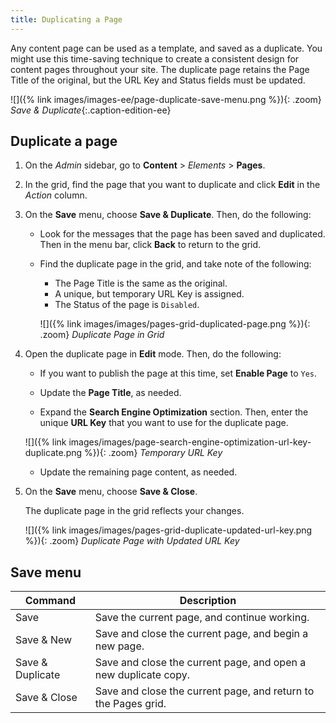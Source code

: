 ```yaml
---
title: Duplicating a Page
---
```


Any content page can be used as a template, and saved as a duplicate. You might use this time-saving technique to create a consistent design for content pages throughout your site. The duplicate page retains the Page Title of the original, but the URL Key and Status fields must be updated.

![]({% link images/images-ee/page-duplicate-save-menu.png %}){: .zoom}
_Save & Duplicate_{:.caption-edition-ee}

## Duplicate a page

1. On the _Admin_ sidebar, go to **Content** > _Elements_ > **Pages**.

1. In the grid, find the page that you want to duplicate and click **Edit** in the _Action_ column.

1. On the **Save** menu, choose **Save & Duplicate**. Then, do the following:

   - Look for the messages that the page has been saved and duplicated. Then in the menu bar, click **Back** to return to the grid.

   - Find the duplicate page in the grid, and take note of the following:

      - The Page Title is the same as the original.
      - A unique, but temporary URL Key is assigned.
      - The Status of the page is `Disabled`.

      ![]({% link images/images/pages-grid-duplicated-page.png %}){: .zoom}
      _Duplicate Page in Grid_

1. Open the duplicate page in **Edit** mode. Then, do the following:

   - If you want to publish the page at this time, set **Enable Page** to `Yes`.

   - Update the **Page Title**, as needed.

   - Expand the **Search Engine Optimization** section. Then, enter the unique **URL Key** that you want to use for the duplicate page.

   ![]({% link images/images/page-search-engine-optimization-url-key-duplicate.png %}){: .zoom}
   _Temporary URL Key_

   - Update the remaining page content, as needed.

1. On the **Save** menu, choose **Save & Close**.

   The duplicate page in the grid reflects your changes.

   ![]({% link images/images/pages-grid-duplicate-updated-url-key.png %}){: .zoom}
   _Duplicate Page with Updated URL Key_

## Save menu

|Command|Description|
|--- |--- |
|Save|Save the current page, and continue working.|
|Save & New|Save and close the current page, and begin a new page.|
|Save & Duplicate|Save and close the current page, and open a new duplicate copy.|
|Save & Close|Save and close the current page, and return to the Pages grid.|
